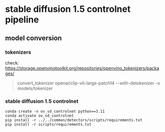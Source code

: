# stable diffusion 1.5 controlnet pipeline

## model conversion

### tokenizers

check: https://storage.openvinotoolkit.org/repositories/openvino_tokenizers/packages/

> convert_tokenizer openai/clip-vit-large-patch14 --with-detokenizer -o models/tokenizer

### stable diffusion 1.5 controlnet

```
conda create -n ov_sd_controlnet python==3.11
conda activate ov_sd_controlnet
pip install -r ../../common/detectors/scripts/requirements.txt
pip install -r scripts/requirements.txt
```